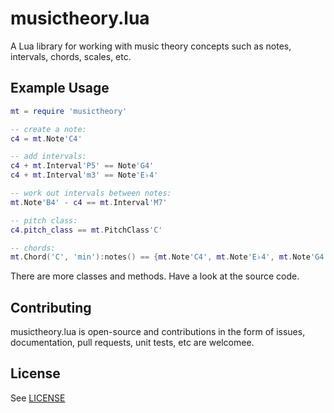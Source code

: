 # musictheory.lua

A Lua library for working with music theory concepts such as notes, intervals, chords, scales, etc.

## Example Usage

```lua
mt = require 'musictheory'

-- create a note:
c4 = mt.Note'C4'

-- add intervals:
c4 + mt.Interval'P5' == Note'G4'
c4 + mt.Interval'm3' == Note'E♭4'

-- work out intervals between notes:
mt.Note'B4' - c4 == mt.Interval'M7'

-- pitch class:
c4.pitch_class == mt.PitchClass'C'

-- chords:
mt.Chord('C', 'min'):notes() == {mt.Note'C4', mt.Note'E♭4', mt.Note'G4'}
```

There are more classes and methods. Have a look at the source code.

## Contributing

musictheory.lua is open-source and contributions in the form of issues, documentation, pull requests, unit tests, etc are welcomee.

## License

See [LICENSE](LICENSE)
